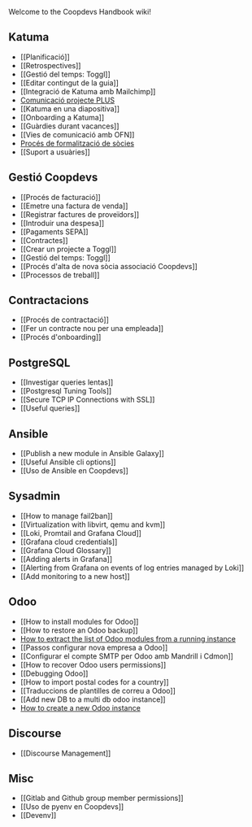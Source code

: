 Welcome to the Coopdevs Handbook wiki!

## Katuma

* [[Planificació]]
* [[Retrospectives]]
* [[Gestió del temps: Toggl]]
* [[Editar contingut de la guia]]
* [[Integració de Katuma amb Mailchimp]]
* [Comunicació projecte PLUS](https://github.com/coopdevs/handbook/wiki/Comunicaci%C3%B3-projecte-PLUS)
* [[Katuma en una diapositiva]]
* [[Onboarding a Katuma]]
* [[Guàrdies durant vacances]]
* [[Vies de comunicació amb OFN]]
* [Procés de formalització de sòcies ](https://github.com/coopdevs/handbook/wiki/Proc%C3%A9s-de-formalitzaci%C3%B3-de-noves-s%C3%B2cies-de-Katuma-SCCL)
* [[Suport a usuàries]]

## Gestió Coopdevs

* [[Procés de facturació]]
* [[Emetre una factura de venda]]
* [[Registrar factures de proveïdors]]
* [[Introduir una despesa]]
* [[Pagaments SEPA]]
* [[Contractes]]
* [[Crear un projecte a Toggl]]
* [[Gestió del temps: Toggl]]
* [[Procés d'alta de nova sòcia associació Coopdevs]]
* [[Processos de treball]]

## Contractacions
* [[Procés de contractació]]
* [[Fer un contracte nou per una empleada]]
* [[Procés d'onboarding]]

## PostgreSQL

* [[Investigar queries lentas]]
* [[Postgresql Tuning Tools]]
* [[Secure TCP IP Connections with SSL]]
* [[Useful queries]]

## Ansible

* [[Publish a new module in Ansible Galaxy]]
* [[Useful Ansible cli options]]
* [[Uso de Ansible en Coopdevs]]

## Sysadmin
* [[How to manage fail2ban]]
* [[Virtualization with libvirt, qemu and kvm]]
* [[Loki, Promtail and Grafana Cloud]]
* [[Grafana cloud credentials]]
* [[Grafana Cloud Glossary]]
* [[Adding alerts in Grafana]]
* [[Alerting from Grafana on events of log entries managed by Loki]]
* [[Add monitoring to a new host]]

## Odoo

* [[How to install modules for Odoo]]
* [[How to restore an Odoo backup]]
* [How to extract the list of Odoo modules from a running instance](https://gitlab.com/coopdevs/odoo-provisioning/wikis/How-to-extract-the-list-of-Odoo-modules-from-a-running-instance)
* [[Passos configurar nova empresa a Odoo]]
* [[Configurar el compte SMTP per Odoo amb Mandrill i Cdmon]]
* [[How to recover Odoo users permissions]]
* [[Debugging Odoo]]
* [[How to import postal codes for a country]]
* [[Traduccions de plantilles de correu a Odoo]]
* [[Add new DB to a multi db odoo instance]]
* [How to create a new Odoo instance](https://gitlab.com/coopdevs/odoo-provisioning/-/wikis/How%20to%20create%20a%20new%20Odoo%20instance)

## Discourse
* [[Discourse Management]]

## Misc
* [[Gitlab and Github group member permissions]]
* [[Uso de pyenv en Coopdevs]]
* [[Devenv]]